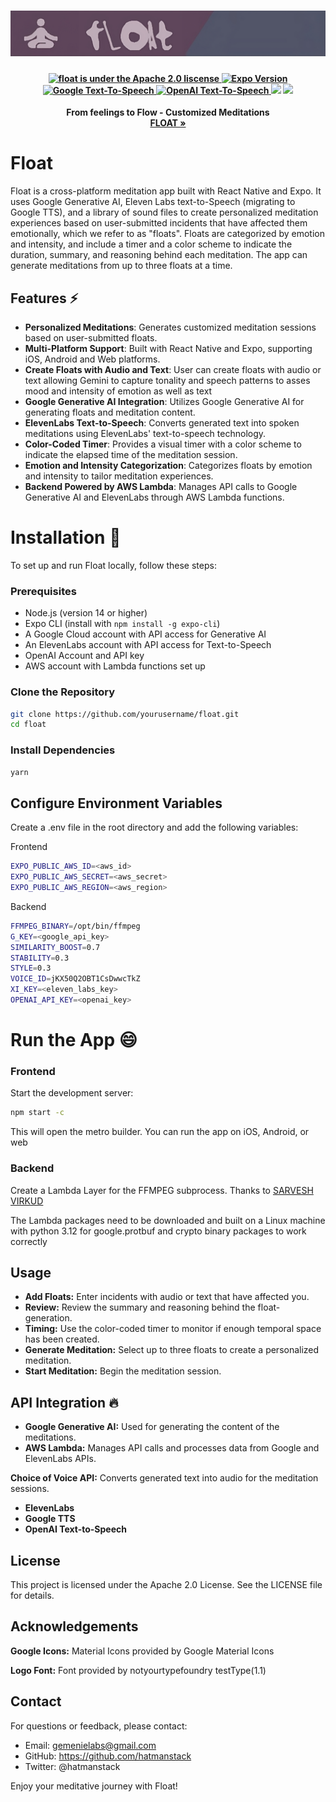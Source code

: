<h1 align="center">
  <img width="800" src="banner.png" alt="float-app icon">
</h1>
<h4 align="center">
  <a href="https://www.apache.org/licenses/LICENSE-2.0.html">
    <img src="https://img.shields.io/badge/license-Apache2.0-blue" alt="float is under the Apache 2.0 liscense" />
  </a>
  <a href="https://github.com/circlemind-ai/fast-graphrag/blob/main/CONTRIBUTING.md">
    <img src="https://img.shields.io/badge/Expo-51+-green" alt="Expo Version" />
  </a>
  <a href="https://cloud.google.com/text-to-speech/docs/basics">
    <img src="https://img.shields.io/badge/Google%20TTS%20>=2.6-yellow" alt="Google Text-To-Speech" />
  </a>
  <a href="https://platform.openai.com/docs/guides/text-to-speech">
    <img src="https://img.shields.io/badge/OpenAI-voilet" alt="OpenAI Text-To-Speech" />
  </a>
  <img src="https://img.shields.io/youtube/views/8hmrio2A5Og">
  <img src="https://img.shields.io/badge/python->=3.12.1-blue">
</h4>
<p align="center">
  <p align="center"><b>From feelings to Flow - Customized Meditations <br> <a href="https://float-app.fun/"> FLOAT » </a> </b> </p>
</p>

# Float

Float is a cross-platform meditation app built with React Native and Expo. It uses Google Generative AI, Eleven Labs text-to-Speech (migrating to Google TTS), and a library of sound files to create personalized meditation experiences based on user-submitted incidents that have affected them emotionally, which we refer to as "floats". Floats are categorized by emotion and intensity, and include a timer and a color scheme to indicate the duration, summary, and reasoning behind each meditation. The app can generate meditations from up to three floats at a time.

## Features :zap:

- **Personalized Meditations**: Generates customized meditation sessions based on user-submitted floats.
- **Multi-Platform Support**: Built with React Native and Expo, supporting iOS, Android and Web platforms.
- **Create Floats with Audio and Text**: User can create floats with audio or text allowing Gemini to capture tonality and speech patterns to asses mood and intensity of emotion as well as text
- **Google Generative AI Integration**: Utilizes Google Generative AI for generating floats and meditation content.
- **ElevenLabs Text-to-Speech**: Converts generated text into spoken meditations using ElevenLabs' text-to-speech technology.
- **Color-Coded Timer**: Provides a visual timer with a color scheme to indicate the elapsed time of the meditation session.
- **Emotion and Intensity Categorization**: Categorizes floats by emotion and intensity to tailor meditation experiences.
- **Backend Powered by AWS Lambda**: Manages API calls to Google Generative AI and ElevenLabs through AWS Lambda functions.

# Installation :eyes:

To set up and run Float locally, follow these steps:

### Prerequisites

- Node.js (version 14 or higher)
- Expo CLI (install with `npm install -g expo-cli`)
- A Google Cloud account with API access for Generative AI
- An ElevenLabs account with API access for Text-to-Speech
- OpenAI Account and API key
- AWS account with Lambda functions set up

### Clone the Repository

```bash
git clone https://github.com/yourusername/float.git
cd float
```

### Install Dependencies
```bash
yarn
```

## Configure Environment Variables
Create a .env file in the root directory and add the following variables:

Frontend
```bash
EXPO_PUBLIC_AWS_ID=<aws_id>
EXPO_PUBLIC_AWS_SECRET=<aws_secret>
EXPO_PUBLIC_AWS_REGION=<aws_region>
```

Backend
```bash
FFMPEG_BINARY=/opt/bin/ffmpeg
G_KEY=<google_api_key>
SIMILARITY_BOOST=0.7
STABILITY=0.3
STYLE=0.3
VOICE_ID=jKX50Q2OBT1CsDwwcTkZ
XI_KEY=<eleven_labs_key>
OPENAI_API_KEY=<openai_key>
```

# Run the App :smile:

### Frontend

Start the development server:

```bash
npm start -c
```
This will open the metro builder. You can run the app on iOS, Android, or web

### Backend

Create a Lambda Layer for the FFMPEG subprocess.  Thanks to [SARVESH VIRKUD](https://virkud-sarvesh.medium.com/building-ffmpeg-layer-for-a-lambda-function-a206f36d3edc)

The Lambda packages need to be downloaded and built on a Linux machine with python 3.12 for google.protbuf and crypto binary packages to work correctly 

## Usage

- **Add Floats:** Enter incidents with audio or text that have affected you.
- **Review:** Review the summary and reasoning behind the float-generation. 
- **Timing:** Use the color-coded timer to monitor if enough temporal space has been created.
- **Generate Meditation:** Select up to three floats to create a personalized meditation.
- **Start Meditation:** Begin the meditation session. 

## API Integration :fire:

- **Google Generative AI:** Used for generating the content of the meditations.
- **AWS Lambda:** Manages API calls and processes data from Google and ElevenLabs APIs.

**Choice of Voice API:** Converts generated text into audio for the meditation sessions.
- **ElevenLabs** 
- **Google TTS**
- **OpenAI Text-to-Speech**


## License
This project is licensed under the Apache 2.0 License. See the LICENSE file for details.

## Acknowledgements

**Google Icons:** Material Icons provided by Google Material Icons

**Logo Font:** Font provided by notyourtypefoundry testType(1.1)

## Contact
For questions or feedback, please contact:

- Email: gemenielabs@gmail.com
- GitHub: https://github.com/hatmanstack
- Twitter: @hatmanstack

Enjoy your meditative journey with Float!

